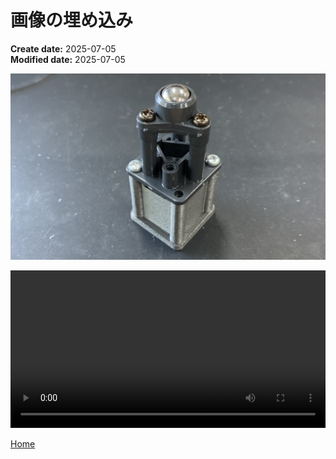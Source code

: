 # 画像の埋め込み

**Create date:** 2025-07-05  
**Modified date:** 2025-07-05

![image](images/image.jpeg)

<video controls style="width: 100%; height: auto;">
  <source src="images/movie.mp4" type="video/mp4">
  お使いのブラウザは動画に対応していません
</video>

[<i class="fa fa-arrow-left"></i> Home](./)
